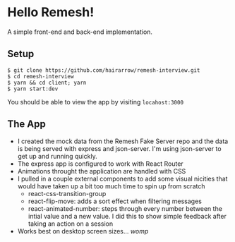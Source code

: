 # Hello Remesh!

A simple front-end and back-end implementation.

## Setup

```
$ git clone https://github.com/hairarrow/remesh-interview.git
$ cd remesh-interview
$ yarn && cd client; yarn
$ yarn start:dev
```

You should be able to view the app by visiting `locahost:3000`

## The App
- I created the mock data from the Remesh Fake Server repo and the data is being served with express and json-server. I'm using json-server to get up and running quickly.
- The express app is configured to work with React Router
- Animations throught the application are handled with CSS
- I pulled in a couple external components to add some visual nicities that would have taken up a bit too much time to spin up from scratch
  - react-css-transition-group
  - react-flip-move: adds a sort effect when filtering messages
  - react-animated-number: steps through every number between the intial value and a new value. I did this to show simple feedback after taking an action on a session
- Works best on desktop screen sizes... _womp_

